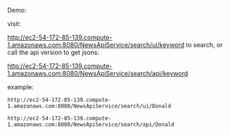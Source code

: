 
Demo:

visit:

http://ec2-54-172-85-139.compute-1.amazonaws.com:8080/NewsApiService/search/ui/keyword to search, or call the api version to get jsons:

http://ec2-54-172-85-139.compute-1.amazonaws.com:8080/NewsApiService/search/api/keyword

example:

	http://ec2-54-172-85-139.compute-1.amazonaws.com:8080/NewsApiService/search/ui/Donald
    
	http://ec2-54-172-85-139.compute-1.amazonaws.com:8080/NewsApiService/search/api/Donald